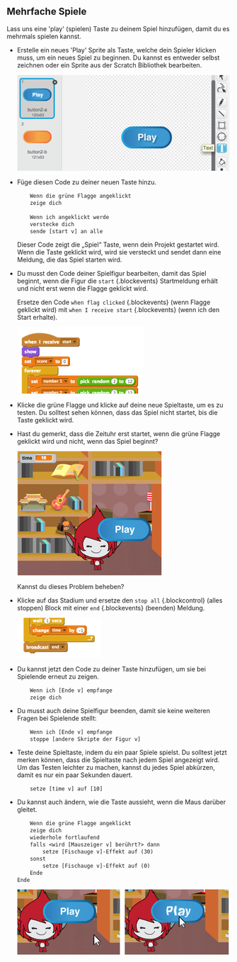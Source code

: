 ## Mehrfache Spiele

Lass uns eine 'play' (spielen) Taste zu deinem Spiel hinzufügen, damit du es mehrmals spielen kannst.



+ Erstelle ein neues 'Play' Sprite als Taste, welche dein Spieler klicken muss, um ein neues Spiel zu beginnen. Du kannst es entweder selbst zeichnen oder ein Sprite aus der Scratch Bibliothek bearbeiten.

	![screenshot](images/brain-play.png)

+ Füge diesen Code zu deiner neuen Taste hinzu.

	```blocks
		Wenn die grüne Flagge angeklickt
		zeige dich

		Wenn ich angeklickt werde
		verstecke dich
		sende [start v] an alle
	```

	Dieser Code zeigt die „Spiel“ Taste, wenn dein Projekt gestartet wird. Wenn die Taste geklickt wird, wird sie versteckt und sendet dann eine Meldung, die das Spiel starten wird.

+ Du musst den Code deiner Spielfigur bearbeiten, damit das Spiel beginnt, wenn die Figur die `start` {.blockevents} Startmeldung erhält und nicht erst wenn die Flagge geklickt wird.

	Ersetze den Code `when flag clicked` {.blockevents} (wenn Flagge geklickt wird) mit `when I receive start` {.blockevents} (wenn ich den Start erhalte).

	![screenshot](images/brain-start.png)

+ Klicke die grüne Flagge und klicke auf deine neue Spieltaste, um es zu testen. Du solltest sehen können, dass das Spiel nicht startet, bis die Taste geklickt wird.

+ Hast du gemerkt, dass die Zeituhr erst startet, wenn die grüne Flagge geklickt wird und nicht, wenn das Spiel beginnt?

	![screenshot](images/brain-timer-bug.png)

	Kannst du dieses Problem beheben?

+ Klicke auf das Stadium und ersetze den `stop all` {.blockcontrol} (alles stoppen) Block mit einer `end` {.blockevents} (beenden) Meldung.

	![screenshot](images/brain-end.png)

+ Du kannst jetzt den Code zu deiner Taste hinzufügen, um sie bei Spielende erneut zu zeigen.

	```blocks
		Wenn ich [Ende v] empfange
		zeige dich
	```

+ Du musst auch deine Spielfigur beenden, damit sie keine weiteren Fragen bei Spielende stellt:

	```blocks
		Wenn ich [Ende v] empfange
		stoppe [andere Skripte der Figur v]
	```

+ Teste deine Spieltaste, indem du ein paar Spiele spielst. Du solltest jetzt merken können, dass die Spieltaste nach jedem Spiel angezeigt wird. Um das Testen leichter zu machen, kannst du jedes Spiel abkürzen, damit es nur ein paar Sekunden dauert.

	```blocks
		setze [time v] auf [10]
	```

+ Du kannst auch ändern, wie die Taste aussieht, wenn die Maus darüber gleitet.

	```blocks
		Wenn die grüne Flagge angeklickt
		zeige dich
		wiederhole fortlaufend
   		falls <wird [Mauszeiger v] berührt?> dann
      		setze [Fischauge v]-Effekt auf (30)
   		sonst
      		setze [Fischauge v]-Effekt auf (0)
   		Ende
	Ende
	```

	![screenshot](images/brain-fisheye.png)




